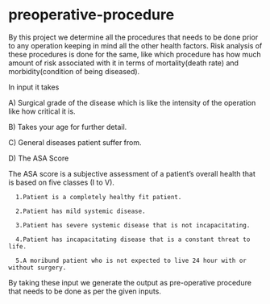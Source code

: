 # preoperative-procedure
By this project we determine all the procedures that needs to be done prior to any operation keeping in mind all the other health factors. 
Risk analysis of these procedures is done for the same, like which procedure has how much amount of risk associated with it in terms of 
mortality(death rate) and morbidity(condition of being diseased).

In input it takes

A) Surgical grade of the disease which is like the intensity of the operation like how critical it is.

B) Takes your age for further detail.

C) General diseases patient suffer from.

D) The ASA Score

  The ASA score is a subjective assessment of a patient’s overall health that is based on five classes (I to V).
      
      1.Patient is a completely healthy fit patient.
      
      2.Patient has mild systemic disease.
      
      3.Patient has severe systemic disease that is not incapacitating.
      
      4.Patient has incapacitating disease that is a constant threat to life.
      
      5.A moribund patient who is not expected to live 24 hour with or without surgery.


By taking these input we generate the output as pre-operative procedure that needs to be done as per the given inputs.

